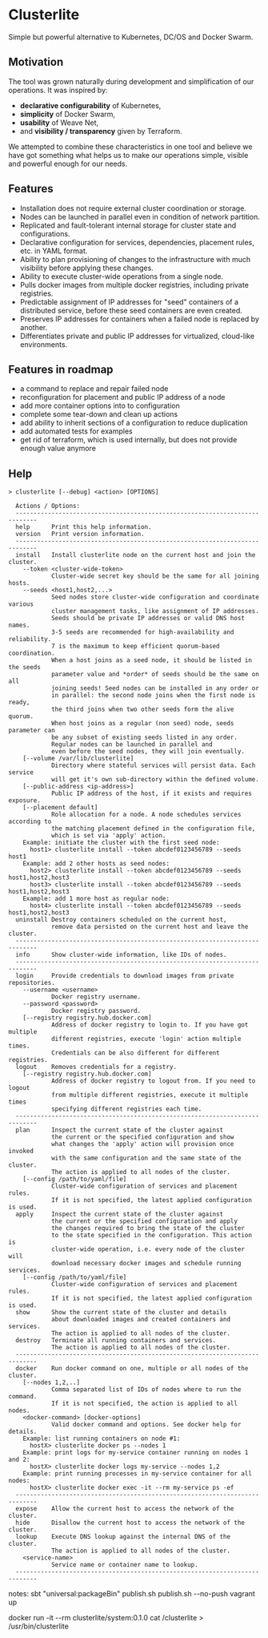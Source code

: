 # Clusterlite
Simple but powerful alternative to Kubernetes, DC/OS and Docker Swarm.

## Motivation
The tool was grown naturally during development and simplification
of our operations. It was inspired by:
  - **declarative configurability** of Kubernetes,
  - **simplicity** of Docker Swarm,
  - **usability** of Weave Net,
  - and **visibility / transparency** given by Terraform.

We attempted to combine these characteristics in one tool
and believe we have got something what helps us to make
our operations simple, visible and powerful enough for our needs.

## Features

  - Installation does not require external cluster coordination or storage.
  - Nodes can be launched in parallel even in condition of network partition.
  - Replicated and fault-tolerant internal storage for cluster state and configurations.
  - Declarative configuration for services, dependencies, placement rules, etc. in YAML format.
  - Ability to plan provisioning of changes to the infrastructure with much visibility
  before applying these changes.
  - Ability to execute cluster-wide operations from a single node.
  - Pulls docker images from multiple docker registries, including private registries.
  - Predictable assignment of IP addresses for "seed" containers of a distributed service,
  before these seed containers are even created.
  - Preserves IP addresses for containers when a failed node is replaced by another.
  - Differentiates private and public IP addresses for virtualized, cloud-like environments.

## Features in roadmap
  - a command to replace and repair failed node
  - reconfiguration for placement and public IP address of a node
  - add more container options into to configuration
  - complete some tear-down and clean up actions
  - add ability to inherit sections of a configuration to reduce duplication
  - add automated tests for examples
  - get rid of terraform, which is used internally, but does not provide enough value anymore

## Help

```
> clusterlite [--debug] <action> [OPTIONS]

  Actions / Options:
  ----------------------------------------------------------------------------
  help      Print this help information.
  version   Print version information.
  ----------------------------------------------------------------------------
  install   Install clusterlite node on the current host and join the cluster.
    --token <cluster-wide-token>
            Cluster-wide secret key should be the same for all joining hosts.
    --seeds <host1,host2,...>
            Seed nodes store cluster-wide configuration and coordinate various
            cluster management tasks, like assignment of IP addresses.
            Seeds should be private IP addresses or valid DNS host names.
            3-5 seeds are recommended for high-availability and reliability.
            7 is the maximum to keep efficient quorum-based coordination.
            When a host joins as a seed node, it should be listed in the seeds
            parameter value and *order* of seeds should be the same on all
            joining seeds! Seed nodes can be installed in any order or
            in parallel: the second node joins when the first node is ready,
            the third joins when two other seeds form the alive quorum.
            When host joins as a regular (non seed) node, seeds parameter can
            be any subset of existing seeds listed in any order.
            Regular nodes can be launched in parallel and
            even before the seed nodes, they will join eventually.
    [--volume /var/lib/clusterlite]
            Directory where stateful services will persist data. Each service
            will get it's own sub-directory within the defined volume.
    [--public-address <ip-address>]
            Public IP address of the host, if it exists and requires exposure.
    [--placement default]
            Role allocation for a node. A node schedules services according to
            the matching placement defined in the configuration file,
            which is set via 'apply' action.
    Example: initiate the cluster with the first seed node:
      host1> clusterlite install --token abcdef0123456789 --seeds host1
    Example: add 2 other hosts as seed nodes:
      host2> clusterlite install --token abcdef0123456789 --seeds host1,host2,host3
      host3> clusterlite install --token abcdef0123456789 --seeds host1,host2,host3
    Example: add 1 more host as regular node:
      host4> clusterlite install --token abcdef0123456789 --seeds host1,host2,host3
  uninstall Destroy containers scheduled on the current host,
            remove data persisted on the current host and leave the cluster.
  ----------------------------------------------------------------------------
  info      Show cluster-wide information, like IDs of nodes.
  ----------------------------------------------------------------------------
  login     Provide credentials to download images from private repositories.
    --username <username>
            Docker registry username.
    --password <password>
            Docker registry password.
    [--registry registry.hub.docker.com]
            Address of docker registry to login to. If you have got multiple
            different registries, execute 'login' action multiple times.
            Credentials can be also different for different registries.
  logout    Removes credentials for a registry.
    [--registry registry.hub.docker.com]
            Address of docker registry to logout from. If you need to logout
            from multiple different registries, execute it multiple times
            specifying different registries each time.
  ----------------------------------------------------------------------------
  plan      Inspect the current state of the cluster against
            the current or the specified configuration and show
            what changes the 'apply' action will provision once invoked
            with the same configuration and the same state of the cluster.
            The action is applied to all nodes of the cluster.
    [--config /path/to/yaml/file]
            Cluster-wide configuration of services and placement rules.
            If it is not specified, the latest applied configuration is used.
  apply     Inspect the current state of the cluster against
            the current or the specified configuration and apply
            the changes required to bring the state of the cluster
            to the state specified in the configuration. This action is
            cluster-wide operation, i.e. every node of the cluster will
            download necessary docker images and schedule running services.
    [--config /path/to/yaml/file]
            Cluster-wide configuration of services and placement rules.
            If it is not specified, the latest applied configuration is used.
  show      Show the current state of the cluster and details
            about downloaded images and created containers and services.
            The action is applied to all nodes of the cluster.
  destroy   Terminate all running containers and services.
            The action is applied to all nodes of the cluster.
  ----------------------------------------------------------------------------
  docker    Run docker command on one, multiple or all nodes of the cluster.
    [--nodes 1,2,..]
            Comma separated list of IDs of nodes where to run the command.
            If it is not specified, the action is applied to all nodes.
    <docker-command> [docker-options]
            Valid docker command and options. See docker help for details.
    Example: list running containers on node #1:
      hostX> clusterlite docker ps --nodes 1
    Example: print logs for my-service container running on nodes 1 and 2:
      hostX> clusterlite docker logs my-service --nodes 1,2
    Example: print running processes in my-service container for all nodes:
      hostX> clusterlite docker exec -it --rm my-service ps -ef
  ----------------------------------------------------------------------------
  expose    Allow the current host to access the network of the cluster.
  hide      Disallow the current host to access the network of the cluster.
  lookup    Execute DNS lookup against the internal DNS of the cluster.
            The action is applied to all nodes of the cluster.
    <service-name>
            Service name or container name to lookup.
  ----------------------------------------------------------------------------
```

notes:
sbt "universal:packageBin"
publish.sh
publish.sh --no-push
vagrant up


docker run -it --rm clusterlite/system:0.1.0 cat /clusterlite > /usr/bin/clusterlite